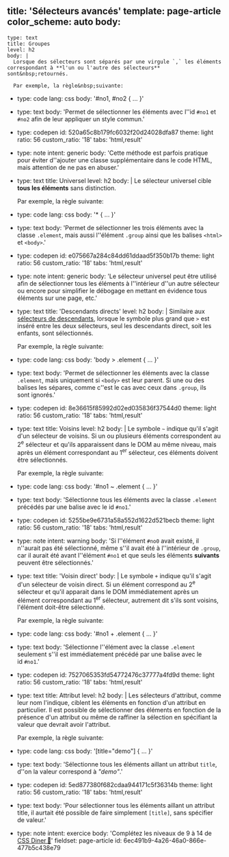 title: 'Sélecteurs avancés'
template: page-article
color_scheme: auto
body:
  -
    type: text
    title: Groupes
    level: h2
    body: |
      Lorsque des sélecteurs sont séparés par une virgule `,` les éléments correspondant à **l'un ou l'autre des sélecteurs** sont&nbsp;retournés.
      
      Par exemple, la règle&nbsp;suivante:
  -
    type: code
    lang: css
    body: '#no1, #no2 { ... }'
  -
    type: text
    body: 'Permet de sélectionner les éléments avec l''id&nbsp;`#no1` et `#no2` afin de leur appliquer un style&nbsp;commun.'
  -
    type: codepen
    id: 520a65c8b179fc6032f20d24028dfa87
    theme: light
    ratio: 56
    custom_ratio: '18'
    tabs: 'html,result'
  -
    type: note
    intent: generic
    body: 'Cette méthode est parfois pratique pour éviter d''ajouter une classe supplémentaire dans le code HTML, mais attention de ne pas en&nbsp;abuser.'
  -
    type: text
    title: Universel
    level: h2
    body: |
      Le sélecteur universel cible **tous les éléments** sans&nbsp;distinction.
      
      Par exemple, la règle suivante:
  -
    type: code
    lang: css
    body: '* { ... }'
  -
    type: text
    body: 'Permet de sélectionner les trois éléments avec la classe `.element`, mais aussi l''élément `.group` ainsi que les balises `<html>` et&nbsp;`<body>`.'
  -
    type: codepen
    id: e075667a284c84dd61ddaad5f350b17b
    theme: light
    ratio: 56
    custom_ratio: '18'
    tabs: 'html,result'
  -
    type: note
    intent: generic
    body: 'Le sélecteur universel peut être utilisé afin de sélectionner tous les éléments à l''intérieur d''un autre sélecteur ou encore pour simplifier le débogage en mettant en évidence tous éléments sur une page,&nbsp;etc.'
  -
    type: text
    title: 'Descendants directs'
    level: h2
    body: |
      Similaire aux [sélecteurs de descendants](selecteurs#descendants), lorsque le symbole plus grand que `>` est inséré entre les deux sélecteurs, seul les descendants direct, soit les enfants, sont&nbsp;sélectionnés.
      
      Par exemple, la règle&nbsp;suivante:
  -
    type: code
    lang: css
    body: 'body > .element { ... }'
  -
    type: text
    body: 'Permet de sélectionner les éléments avec la classe `.element`, mais uniquement si `<body>` est leur parent. Si une ou des balises les sépares, comme c''est le cas avec ceux dans `.group`, ils sont&nbsp;ignorés.'
  -
    type: codepen
    id: 8e36615f85992d02ed035836f37544d0
    theme: light
    ratio: 56
    custom_ratio: '18'
    tabs: 'html,result'
  -
    type: text
    title: Voisins
    level: h2
    body: |
      Le symbole `~` indique qu'il s'agit d'un sélecteur de voisins. Si un ou plusieurs éléments correspondent au 2<sup>e</sup> sélecteur et qu'ils apparaissent dans le DOM au même niveau, mais après un élément correspondant au 1<sup>er</sup> sélecteur, ces éléments doivent être&nbsp;sélectionnés.
      
      Par exemple, la règle&nbsp;suivante:
  -
    type: code
    lang: css
    body: '#no1 ~ .element { ... }'
  -
    type: text
    body: 'Sélectionne tous les éléments avec la classe `.element` précédés par une balise avec le id `#no1`.'
  -
    type: codepen
    id: 5255be9e6731a58a552d1622d521becb
    theme: light
    ratio: 56
    custom_ratio: '18'
    tabs: 'html,result'
  -
    type: note
    intent: warning
    body: 'Si l''élément `#no0` avait existé, il n''aurait pas été sélectionné, même s''il avait été à l''intérieur de `.group`, car il aurait été avant l''élément&nbsp;`#no1` et que seuls les éléments **suivants** peuvent être&nbsp;sélectionnés.'
  -
    type: text
    title: 'Voisin direct'
    body: |
      Le symbole `+` indique qu'il s'agit d'un sélecteur de voisin direct. Si un élément correspond au 2<sup>e</sup> sélecteur et qu'il apparait dans le DOM immédiatement après un élément correspondant au 1<sup>er</sup> sélecteur, autrement dit s'ils sont voisins, l'élément doit-être&nbsp;sélectionné.
      
      Par exemple, la règle&nbsp;suivante:
  -
    type: code
    lang: css
    body: '#no1 + .element { ... }'
  -
    type: text
    body: 'Sélectionne l''élément avec la classe `.element` seulement s''il est immédiatement précédé par une balise avec le id&nbsp;`#no1`.'
  -
    type: codepen
    id: 7527065353fd54772476c37777a4fd9d
    theme: light
    ratio: 56
    custom_ratio: '18'
    tabs: 'html,result'
  -
    type: text
    title: Attribut
    level: h2
    body: |
      Les sélecteurs d'attribut, comme leur nom l'indique, ciblent les éléments en fonction d'un attribut en particulier. Il est possible de sélectionner des éléments en fonction de la présence d'un attribut ou même de raffiner la sélection en spécifiant la valeur que devrait avoir&nbsp;l'attribut.
      
      Par exemple, la règle&nbsp;suivante:
  -
    type: code
    lang: css
    body: '[title="demo"] { ... }'
  -
    type: text
    body: 'Sélectionne tous les éléments aillant un attribut `title`, d''on la valeur correspond à&nbsp;_"demo"_.'
  -
    type: codepen
    id: 5ed877380f682cdaa944171c5f36314b
    theme: light
    ratio: 56
    custom_ratio: '18'
    tabs: 'html,result'
  -
    type: text
    body: 'Pour sélectionner tous les éléments aillant un attribut title, il aurtait été possible de faire simplement `[title]`, sans spécifier de&nbsp;valeur.'
  -
    type: note
    intent: exercice
    body: 'Complétez les niveaux de 9 à 14 de [CSS&nbsp;Diner&thinsp;🍎](https://flukeout.github.io/)'
fieldset: page-article
id: 6ec491b9-4a26-46a0-866e-477b5c438e79
